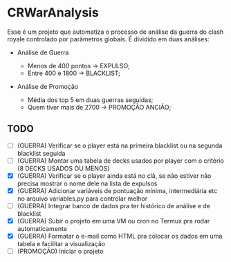 # CRWarAnalysis

Esse é um projeto que automatiza o processo de análise da guerra do clash royale controlado por parâmetros globais. É dividido em duas análises:  
- Análise de Guerra
	- Menos de 400 pontos -> EXPULSO;
	- Entre 400 e 1800 -> BLACKLIST;

- Análise de Promoção
	- Média dos top 5 em duas guerras seguidas;
	- Quem tiver mais de 2700 -> PROMOÇÃO ANCIÃO;

## TODO

- [ ] (GUERRA) Verificar se o player está na primeira blacklist ou na segunda blacklist seguida
- [ ] (GUERRA) Montar uma tabela de decks usados por player com o critério (8 DECKS USADOS OU MENOS)
- [X] (GUERRA) Verificar se o player ainda está no clã, se não estiver não precisa mostrar o nome dele na lista de expulsos  
- [X] (GUERRA) Adicionar variáveis de pontuação mínima, intermediária etc no arquivo variables.py para controlar melhor  
- [ ] (GUERRA) Integrar banco de dados pra ter histórico de análise e de blacklist  
- [X] (GUERRA) Subir o projeto em uma VM ou cron no Termux pra rodar automaticamente  
- [X] (GUERRA) Formatar o e-mail como HTML pra colocar os dados em uma tabela e facilitar a visualização  
- [ ] (PROMOÇÃO) Iniciar o projeto 
